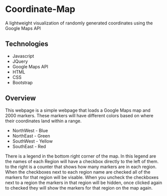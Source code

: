 # Coordinate-Map
A lightweight visualization of randomly generated coordinates using the Google Maps API

## Technologies
* Javascript
* JQuery
* Google Maps API
* HTML
* CSS
* Bootstrap

## Overview

This webpage is a simple webpage that loads a Google Maps map and 2000 markers. These markers will have different colors based on where their coordinates land within a range. 

* NorthWest - Blue 
* NorthEast - Green
* SouthWest - Yellow 
* SouthEast - Red

There is a legend in the bottom right corner of the map. In this legend are the names of each Region will have a checkbox directly to the left of them. to the right is a counter that shows how many markers are in each region. When the checkboxes next to each region name are checked all of the markers for that region will be visable. When you uncheck the checkboxes next to a region the markers in that region will be hidden, once clicked again to checked they will show the markers for that region on the map again.
